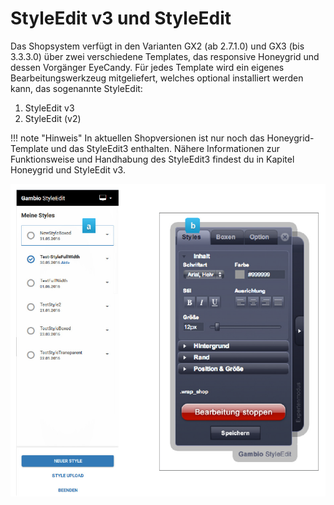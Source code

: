 # StyleEdit v3 und StyleEdit 

Das Shopsystem verfügt in den Varianten GX2 \(ab 2.7.1.0\) und GX3 \(bis 3.3.3.0\) über zwei verschiedene Templates, das responsive Honeygrid und dessen Vorgänger EyeCandy. Für jedes Template wird ein eigenes Bearbeitungswerkzeug mitgeliefert, welches optional installiert werden kann, das sogenannte StyleEdit:

1.  StyleEdit v3
2.  StyleEdit \(v2\)

!!! note "Hinweis"
	 In aktuellen Shopversionen ist nur noch das Honeygrid-Template und das StyleEdit3 enthalten. Nähere Informationen zur Funktionsweise und Handhabung des StyleEdit3 findest du in Kapitel Honeygrid und StyleEdit v3.

![](../../Bilder/Abb014_StyleEditv3UndStyleEdit.PNG "StyleEdit v3 und StyleEdit")



